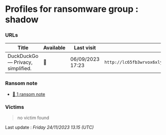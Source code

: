 # Profiles for ransomware group : **shadow**



### URLs
| Title | Available | Last visit | fqdn | Screenshot 
|---|---|---|---|---|
| DuckDuckGo — Privacy, simplified. | 🔴 | 06/09/2023 17:23 | `http://lc65fb3wrvox6xlyn4hklwjcojau55diqxxylqs4qsfng23ftzijnxad.onion` | <a href="https://images.ransomware.live/screenshots/lc65fb3wrvox6xlyn4hklwjcojau55diqxxylqs4qsfng23ftzijnxad-onion.png" target=_blank>📸</a> | 


### Ransom note
* [📝 1 ransom note](notes/shadow)

### Victims

> no victim found




Last update : _Friday 24/11/2023 13.15 (UTC)_
